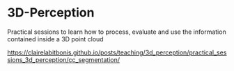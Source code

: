 # 3D-Perception

Practical sessions to learn how to process, evaluate and use the information contained inside a 3D point cloud

https://clairelabitbonis.github.io/posts/teaching/3d_perception/practical_sessions_3d_perception/cc_segmentation/
